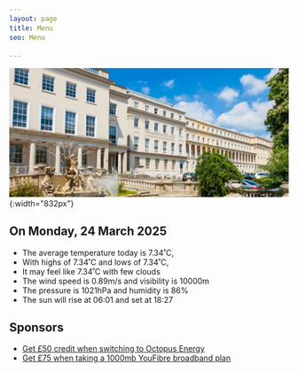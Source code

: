 ```yaml
---
layout: page
title: Menu
seo: Menu

---
```


![Logo](/images/logo.jpg){:width="832px"}


<!-- weather_marker starts -->
## On Monday, 24 March 2025

- The average temperature today is 7.34˚C,
- With highs of 7.34˚C and lows of 7.34˚C,
- It may feel like 7.34˚C with few clouds
- The wind speed is 0.89m/s and visibility is 10000m
- The pressure is 1021hPa and humidity is 86%
- The sun will rise at 06:01 and set at 18:27

<!-- weather_marker ends -->


## Sponsors

- [Get £50 credit when switching to Octopus Energy](https://bit.ly/3oD1nnS)
- [Get £75 when taking a 1000mb YouFibre broadband plan](https://aklam.io/91zWhU?)


